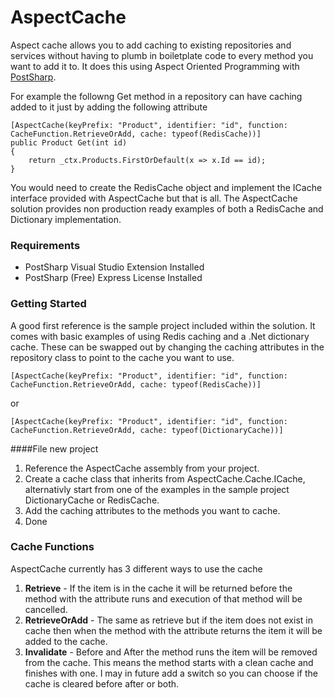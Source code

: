 AspectCache
===  
Aspect cache allows you to add caching to existing repositories and services without having to plumb in boiletplate code to every method you want to add it to. It does this using Aspect Oriented Programming with [PostSharp](http://www.postsharp.net/).  
  
For example the followng Get method in a repository can have caching added to it just by adding the following attribute

    [AspectCache(keyPrefix: "Product", identifier: "id", function: CacheFunction.RetrieveOrAdd, cache: typeof(RedisCache))]
    public Product Get(int id)
    {
        return _ctx.Products.FirstOrDefault(x => x.Id == id);
    }    
You would need to create the RedisCache object and implement the ICache interface provided with AspectCache but that is all. The AspectCache solution provides non production ready examples of both a RedisCache and Dictionary implementation.
  
### Requirements
* PostSharp Visual Studio Extension Installed
* PostSharp (Free) Express License Installed

### Getting Started

A good first reference is the sample project included within the solution. It comes with basic examples of using Redis caching and a .Net dictionary cache. These can be swapped out by changing the caching attributes in the repository class to point to the cache you want to use.

    [AspectCache(keyPrefix: "Product", identifier: "id", function: CacheFunction.RetrieveOrAdd, cache: typeof(RedisCache))]

or

    [AspectCache(keyPrefix: "Product", identifier: "id", function: CacheFunction.RetrieveOrAdd, cache: typeof(DictionaryCache))]
####File new project
1. Reference the AspectCache assembly from your project.
2. Create a cache class that inherits from AspectCache.Cache.ICache, alternativly start from one of the examples in the sample project DictionaryCache or RedisCache.
3. Add the caching attributes to the methods you want to cache. 
4. Done

### Cache Functions
AspectCache currently has 3 different ways to use the cache

1. **Retrieve** - If the item is in the cache it will be returned before the method with the attribute runs and execution of that method will be cancelled. 
2. **RetrieveOrAdd** - The same as retrieve but if the item does not exist in cache then when the method with the attribute returns the item it will be added to the cache.
3. **Invalidate** - Before and After the method runs the item will be removed from the cache. This means the method starts with a clean cache and finishes with one. I may in future add a switch so you can choose if the cache is cleared before after or both.
